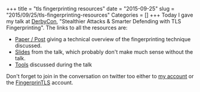 +++
title = "tls fingerprinting resources"
date = "2015-09-25"
slug = "2015/09/25/tls-fingerprinting-resources"
Categories = []
+++
Today I gave my talk at [DerbyCon][1], "Stealthier Attacks & Smarter Defending with TLS Fingerprinting".  The links to all the resources are:

* [Paper / Post][2] giving a technical overview of the fingerprinting technique discussed.
* [Slides][3] from the talk, which probably don't make much sense without the talk.
* [Tools][4] discussed during the talk

Don't forget to join in the conversation on twitter too either to [my account][5] or the [FingerprinTLS][6] account.






[1]: https://www.derbycon.com
[2]: https://blog.squarelemon.com/tls-fingerprinting/
[3]: http://www.slideshare.net/LeeBrotherston/tls-fingerprinting-stealthier-attacking-smarter-defending-derbycon
[4]: https://github.com/LeeBrotherston/tls-fingerprinting/
[5]: https://twitter.com/synackpse
[6]: https://twitter.com/FingerprinTLS

